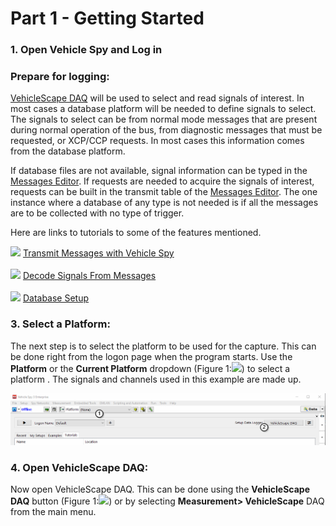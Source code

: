 # Part 1 - Getting Started

### 1. Open Vehicle Spy and Log in

### Prepare for logging:

[VehicleScape DAQ](../../vehicle-spy-main-menus/main-menu-measurement/vehiclescape-daq/) will be used to select and read signals of interest. In most cases a database platform will be needed to define signals to select. The signals to select can be from normal mode messages that are present during normal operation of the bus, from diagnostic messages that must be requested, or XCP/CCP requests. In most cases this information comes from the database platform.

If database files are not available, signal information can be typed in the [Messages Editor](../../vehicle-spy-main-menus/main-menu-spy-networks/message-editor/). If requests are needed to acquire the signals of interest, requests can be built in the transmit table of the [Messages Editor](../../vehicle-spy-main-menus/main-menu-spy-networks/message-editor/). The one instance where a database of any type is not needed is if all the messages are to be collected with no type of trigger.

Here are links to tutorials to some of the features mentioned.

![](https://cdn.intrepidcs.net/support/VehicleSpy/assets/SmallArrow.gif) [Transmit Messages with Vehicle Spy](../tutorial-transmit-messages-with-vehicle-spy/)\
\
![](https://cdn.intrepidcs.net/support/VehicleSpy/assets/SmallArrow.gif) [Decode Signals From Messages](../tutorial-decode-signals-from-messages/)\
\
![](https://cdn.intrepidcs.net/support/VehicleSpy/assets/SmallArrow.gif) [Database Setup](../tutorial-database-setup/)

### 3. Select a Platform:

The next step is to select the platform to be used for the capture. This can be done right from the logon page when the program starts. Use the **Platform** or the **Current Platform** dropdown (Figure 1:![](https://cdn.intrepidcs.net/support/VehicleSpy/assets/smOne.gif)) to select a platform . The signals and channels used in this example are made up.

![Figure 1: Selecting a Platform](../../.gitbook/assets/tutorialssl1.gif)

### 4. Open VehicleScape DAQ:

Now open VehicleScape DAQ. This can be done using the **VehicleScape DAQ** button (Figure 1:![](https://cdn.intrepidcs.net/support/VehicleSpy/assets/smTwo.gif)) or by selecting **Measurement> VehicleScape** DAQ from the main menu.
